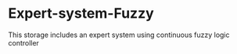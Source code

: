 # Expert-system-Fuzzy
This storage includes an expert system using continuous fuzzy logic controller
